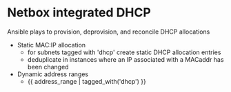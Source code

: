# Netbox integrated DHCP

Ansible plays to provision, deprovision, and reconcile DHCP allocations

- Static MAC:IP allocation
  - for subnets tagged with 'dhcp' create static DHCP allocation entries
  - deduplicate in instances where an IP associated with a MACaddr has been changed
- Dynamic address ranges
  - {{ address_range | tagged_with('dhcp') }}
